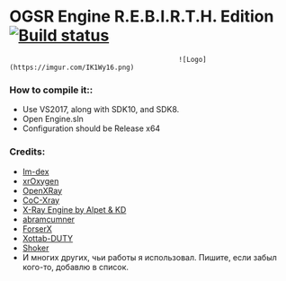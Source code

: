 # OGSR Engine R.E.B.I.R.T.H. Edition [![Build status](https://ci.appveyor.com/api/projects/status/mpktoskmr2y2s60l/branch/main?svg=true)](https://ci.appveyor.com/project/OGSR/ogsr-engine/branch/main)
                                              ![Logo](https://imgur.com/IK1Wy16.png)

### How to compile it:: ###
* Use VS2017, along with SDK10, and SDK8.
* Open Engine.sln
* Configuration should be Release x64
### Credits: ###
* [Im-dex](https://github.com/Im-dex)
* [xrOxygen](https://github.com/xrOxygen/xray-oxygen)
* [OpenXRay](https://github.com/OpenXRay/xray-16)
* [CoC-Xray](https://github.com/revolucas/CoC-Xray)
* [X-Ray Engine by Alpet & KD](https://xp-dev.com/summary/210311)
* [abramcumner](https://github.com/abramcumner)
* [ForserX](https://github.com/ForserX)
* [Xottab-DUTY](https://github.com/Xottab-DUTY)
* [Shoker](https://github.com/ShokerStlk)
* И многих других, чьи работы я использовал. Пишите, если забыл кого-то, добавлю в список.
